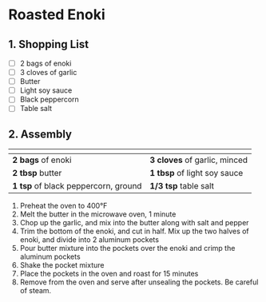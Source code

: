 # Roasted Enoki

## 1. Shopping List

- [ ] 2 bags of enoki
- [ ] 3 cloves of garlic
- [ ] Butter
- [ ] Light soy sauce
- [ ] Black peppercorn
- [ ] Table salt

## 2. Assembly
|<!-- -->|<!-- -->|
|---|---|
| **2 bags** of enoki |**3 cloves** of garlic, minced |
| **2 tbsp** butter | **1 tbsp** of light soy sauce |
| **1 tsp** of black peppercorn, ground | **1/3 tsp** table salt |

1. Preheat the oven to 400°F
2. Melt the butter in the microwave oven, 1 minute
3. Chop up the garlic, and mix into the butter along with salt and pepper
4. Trim the bottom of the enoki, and cut in half. Mix up the two halves of enoki, and divide into 2 aluminum pockets
5. Pour butter mixture into the pockets over the enoki and crimp the aluminum pockets
6. Shake the pocket mixture
7. Place the pockets in the oven and roast for 15 minutes
8. Remove from the oven and serve after unsealing the pockets. Be careful of steam.